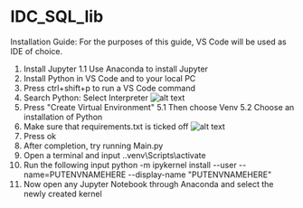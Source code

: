 # IDC_SQL_lib
Installation Guide:
For the purposes of this guide, VS Code will be used as IDE of choice.
1. Install Jupyter
1.1 Use Anaconda to install Jupyter 
2. Install Python in VS Code and to your local PC
3. Press ctrl+shift+p to run a VS Code command 
4. Search Python: Select Interpreter ![alt text](https://i.gyazo.com/638b9c35015c0ca23b790fe537704bd0.png)
5. Press "Create Virtual Environment"
5.1 Then choose Venv
5.2 Choose an installation of Python
6. Make sure that requirements.txt is ticked off ![alt text](https://i.gyazo.com/12aad1fa8c1ed66ee66d258aacd1d432.png)
7. Press ok
8. After completion, try running Main.py
9. Open a terminal and input .\.venv\Scripts\activate
10. Run the following input python -m ipykernel install --user --name=PUTENVNAMEHERE --display-name "PUTENVNAMEHERE"
11. Now open any Jupyter Notebook through Anaconda and select the newly created kernel